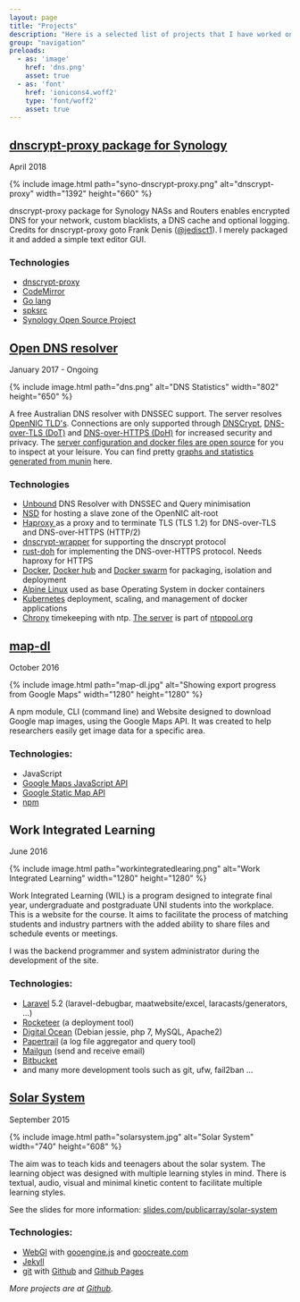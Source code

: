 ```yaml
---
layout: page
title: "Projects"
description: "Here is a selected list of projects that I have worked on."
group: "navigation"
preloads:
  - as: 'image'
    href: 'dns.png'
    asset: true
  - as: 'font'
    href: 'ionicons4.woff2'
    type: 'font/woff2'
    asset: true
---
```


## [dnscrypt-proxy package for Synology](https://github.com/publicarray/spksrc/releases)

April 2018

{% include image.html path="syno-dnscrypt-proxy.png" alt="dnscrypt-proxy" width="1392" height="660" %}

dnscrypt-proxy package for Synology NASs and Routers enables encrypted DNS for your network, custom blacklists, a DNS cache and optional logging. Credits for dnscrypt-proxy goto Frank Denis ([@jedisct1](https://twitter.com/jedisct1)). I merely packaged it and added a simple text editor GUI.

### Technologies
* [dnscrypt-proxy](https://github.com/jedisct1/dnscrypt-proxy)
* [CodeMirror](https://codemirror.net/)
* [Go lang](https://golang.org)
* [spksrc](https://github.com/SynoCommunity/spksrc)
* [Synology Open Source Project](https://sourceforge.net/projects/dsgpl/)

## [Open DNS resolver](https://dns.seby.io)

January 2017 - Ongoing

{% include image.html path="dns.png" alt="DNS Statistics" width="802" height="650" %}

A free Australian DNS resolver with DNSSEC support. The server resolves [OpenNIC TLD's](https://www.opennic.org/). Connections are only supported through [DNSCrypt](https://dnscrypt.info/protocol), [DNS-over-TLS (DoT)](https://tools.ietf.org/html/rfc7858) and [DNS-over-HTTPS (DoH)](https://tools.ietf.org/html/draft-ietf-doh-dns-over-https) for increased security and privacy. The [server configuration and docker files are open source](https://github.com/publicarray/dns-resolver-infra) for you to inspect at your leisure. You can find pretty [graphs and statistics generated from munin](https://dns.seby.io/stats.html) here.

### Technologies
* [Unbound](https://www.unbound.net/) DNS Resolver with DNSSEC and Query minimisation
* [NSD](https://www.nlnetlabs.nl/projects/nsd/) for hosting a slave zone of the OpenNIC alt-root 
* [Haproxy ](https://www.haproxy.org/) as a proxy and to terminate TLS (TLS 1.2) for DNS-over-TLS and DNS-over-HTTPS (HTTP/2)
* [dnscrypt-wrapper](https://github.com/cofyc/dnscrypt-wrapper) for supporting the dnscrypt protocol
* [rust-doh](https://github.com/jedisct1/rust-doh) for implementing the DNS-over-HTTPS protocol. Needs haproxy for HTTPS
* [Docker](https://docker.com/), [Docker hub](https://hub.docker.com/u/publicarray/) and [Docker swarm](https://docs.docker.com/engine/swarm/) for packaging, isolation and deployment
* [Alpine Linux](https://alpinelinux.org/) used as base Operating System in docker containers
* [Kubernetes](https://kubernetes.io/) deployment, scaling, and management of docker applications
* [Chrony](https://chrony.tuxfamily.org/) timekeeping with ntp. [The server](http://www.pool.ntp.org/user/b9nv9cqbjuhggucwvz364) is part of [ntppool.org](https://ntppool.org/)

## [map-dl](https://www.npmjs.com/package/map-dl)

October 2016

{% include image.html path="map-dl.jpg" alt="Showing export progress from Google Maps" width="1280" height="1280" %}

A npm module, CLI (command line) and Website designed to download Google map images, using the Google Maps API. It was created to help researchers easily get image data for a specific area.

### Technologies:

* JavaScript
* [Google Maps JavaScript API](https://developers.google.com/maps/documentation/javascript/)
* [Google Static Map API](https://developers.google.com/maps/documentation/static-maps/)
* [npm](https://npmjs.com)

## Work Integrated Learning

June 2016

{% include image.html path="workintegratedlearing.png" alt="Work Integrated Learning" width="1280" height="1280" %}

Work Integrated Learning (WIL) is a program designed to integrate final year, undergraduate and postgraduate UNI students into the workplace. This is a website for the course. It aims to facilitate the process of matching students and industry partners with the added ability to share files and schedule events or meetings.

I was the backend programmer and system administrator during the development of the site.

### Technologies:
* [Laravel](https://laravel.com/) 5.2 (laravel-debugbar, maatwebsite/excel, laracasts/generators, ...)
* [Rocketeer](http://rocketeer.autopergamene.eu/) (a deployment tool)
* [Digital Ocean](https://www.digitalocean.com/) (Debian jessie, php 7, MySQL, Apache2)
* [Papertrail](https://papertrailapp.com/) (a log file aggregator and query tool)
* [Mailgun](https://mailgun.com/) (send and receive email)
* [Bitbucket](https://bitbucket.org/)
* and many more development tools such as git, ufw, fail2ban ...

## [Solar System](https://publicarray.github.io/solarsystem/)

September 2015

{% include image.html path="solarsystem.jpg" alt="Solar System" width="740" height="608" %}

The aim was to teach kids and teenagers about the solar system. The learning object was designed with multiple learning styles in mind. There is textual, audio, visual and minimal kinetic content to facilitate multiple learning styles. 

See the slides for more information: [slides.com/publicarray/solar-system](https://slides.com/publicarray/solar-system)

### Technologies:

* [WebGl](https://en.wikipedia.org/wiki/WebGL) with [gooengine.js](https://github.com/GooTechnologies/goojs) and [goocreate.com](https://goocreate.com/)
* [Jekyll](https://jekyllrb.com/)
* [git](https://git-scm.com/) with [Github](https://github.com/) and [Github Pages](https://pages.github.com/)

*More projects are at [Github](https://github.com/publicarray).*
